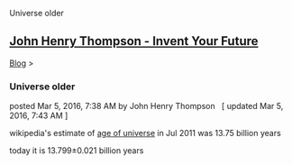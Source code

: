Universe older 

[John Henry Thompson - Invent Your Future](../index.html)
---------------------------------------------------------

    

[Blog](../z-blog-1.html)‎ > ‎

### Universe older

posted Mar 5, 2016, 7:38 AM by John Henry Thompson   \[ updated Mar 5, 2016, 7:43 AM \]

wikipedia's estimate of [age of universe](https://en.wikipedia.org/wiki/Age_of_the_universe) in Jul 2011 was 13.75 billion years

today it is 13.799±0.021 billion years

  

